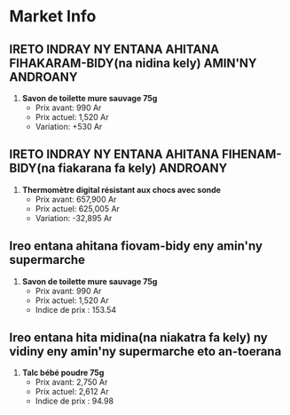 # Market Info

## IRETO INDRAY NY ENTANA AHITANA FIHAKARAM-BIDY(na nidina kely) AMIN'NY ANDROANY

1. **Savon de toilette mure sauvage 75g**
   - Prix avant: 990 Ar
   - Prix actuel: 1,520 Ar
   - Variation: +530 Ar

## IRETO INDRAY NY ENTANA AHITANA FIHENAM-BIDY(na fiakarana fa kely) ANDROANY

1. **Thermomètre digital résistant aux chocs avec sonde**
   - Prix avant: 657,900 Ar
   - Prix actuel: 625,005 Ar
   - Variation: -32,895 Ar

## Ireo entana ahitana fiovam-bidy eny amin'ny supermarche

1. **Savon de toilette mure sauvage 75g**
   - Prix avant: 990 Ar
   - Prix actuel: 1,520 Ar
   - Indice de prix : 153.54

## Ireo entana hita midina(na niakatra fa kely) ny vidiny eny amin'ny supermarche eto an-toerana

1. **Talc bébé poudre 75g**
   - Prix avant: 2,750 Ar
   - Prix actuel: 2,612 Ar
   - Indice de prix : 94.98

